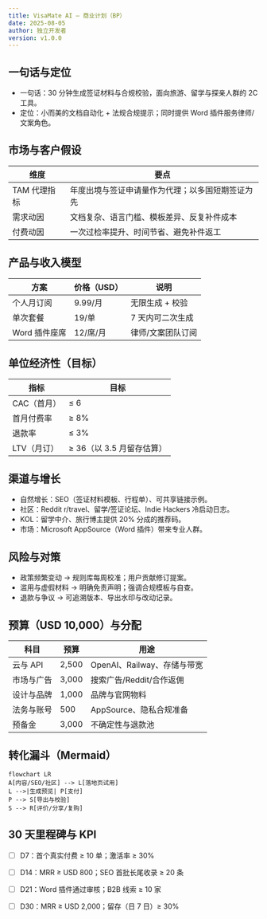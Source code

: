```yaml
---
title: VisaMate AI — 商业计划（BP）
date: 2025-08-05
author: 独立开发者
version: v1.0.0
---
```


## 一句话与定位

- 一句话：30 分钟生成签证材料与合规校验，面向旅游、留学与探亲人群的 2C 工具。
- 定位：小而美的文档自动化 + 法规合规提示；同时提供 Word 插件服务律师/文案角色。

## 市场与客户假设

| 维度 | 要点 |
|---|---|
| TAM 代理指标 | 年度出境与签证申请量作为代理；以多国短期签证为先 |
| 需求动因 | 文档复杂、语言门槛、模板差异、反复补件成本 |
| 付费动因 | 一次过检率提升、时间节省、避免补件返工 |

## 产品与收入模型

| 方案 | 价格（USD） | 说明 |
|---|---|---|
| 个人月订阅 | 9.99/月 | 无限生成 + 校验 |
| 单次套餐 | 19/单 | 7 天内可二次生成 |
| Word 插件座席 | 12/席/月 | 律师/文案团队订阅 |

## 单位经济性（目标）

| 指标 | 目标 |
|---|---|
| CAC（首月） | ≤ 6 |
| 首月付费率 | ≥ 8% |
| 退款率 | ≤ 3% |
| LTV（月订） | ≥ 36（以 3.5 月留存估算） |

## 渠道与增长

- 自然增长：SEO（签证材料模板、行程单）、可共享链接示例。
- 社区：Reddit r/travel、留学/签证论坛、Indie Hackers 冷启动日志。
- KOL：留学中介、旅行博主提供 20% 分成的推荐码。
- 市场：Microsoft AppSource（Word 插件）带来专业人群。

## 风险与对策

- 政策频繁变动 → 规则库每周校准；用户贡献修订提案。
- 滥用与虚假材料 → 明确免责声明；强调合规模板与自查。
- 退款与争议 → 可追溯版本、导出水印与改动记录。

## 预算（USD 10,000）与分配

| 科目 | 预算 | 用途 |
|---|---|---|
| 云与 API | 2,500 | OpenAI、Railway、存储与带宽 |
| 市场与广告 | 3,000 | 搜索广告/Reddit/合作返佣 |
| 设计与品牌 | 1,000 | 品牌与官网物料 |
| 法务与账号 | 500 | AppSource、隐私合规准备 |
| 预备金 | 3,000 | 不确定性与退款池 |

## 转化漏斗（Mermaid）

```mermaid
flowchart LR
A[内容/SEO/社区] --> L[落地页试用]
L -->|生成预览| P[支付]
P --> S[导出与校验]
S --> R[评价/分享/复购]
```

## 30 天里程碑与 KPI

- [ ] D7：首个真实付费 ≥ 10 单；激活率 ≥ 30%
- [ ] D14：MRR ≥ USD 800；SEO 首批长尾收录 ≥ 20 条
- [ ] D21：Word 插件通过审核；B2B 线索 ≥ 10 家
- [ ] D30：MRR ≥ USD 2,000；留存（日 7 日）≥ 30%

